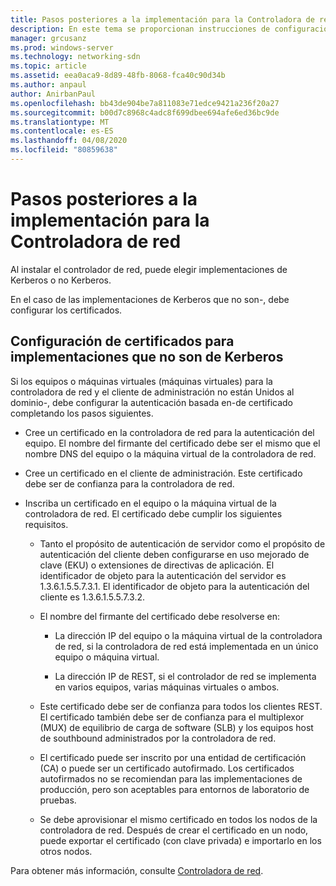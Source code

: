 ```yaml
---
title: Pasos posteriores a la implementación para la Controladora de red
description: En este tema se proporcionan instrucciones de configuración de certificados para implementaciones que no son de Kerberos de la controladora de red en Windows Server 2016 Datacenter.
manager: grcusanz
ms.prod: windows-server
ms.technology: networking-sdn
ms.topic: article
ms.assetid: eea0aca9-8d89-48fb-8068-fca40c90d34b
ms.author: anpaul
author: AnirbanPaul
ms.openlocfilehash: bb43de904be7a811083e71edce9421a236f20a27
ms.sourcegitcommit: b00d7c8968c4adc8f699dbee694afe6ed36bc9de
ms.translationtype: MT
ms.contentlocale: es-ES
ms.lasthandoff: 04/08/2020
ms.locfileid: "80859638"
---
```

# <a name="post-deployment-steps-for-network-controller"></a>Pasos posteriores a la implementación para la Controladora de red

Al instalar el controlador de red, puede elegir implementaciones de Kerberos o no Kerberos.

En el caso de las implementaciones de Kerberos que no son\-, debe configurar los certificados.

## <a name="configure-certificates-for-non-kerberos-deployments"></a>Configuración de certificados para implementaciones que no son de Kerberos

Si los equipos o máquinas virtuales \(máquinas virtuales\) para la controladora de red y el cliente de administración no están Unidos al dominio\-, debe configurar la autenticación basada en\-de certificado completando los pasos siguientes.

- Cree un certificado en la controladora de red para la autenticación del equipo. El nombre del firmante del certificado debe ser el mismo que el nombre DNS del equipo o la máquina virtual de la controladora de red.

- Cree un certificado en el cliente de administración. Este certificado debe ser de confianza para la controladora de red.
  
- Inscriba un certificado en el equipo o la máquina virtual de la controladora de red. El certificado debe cumplir los siguientes requisitos.
  
    -  Tanto el propósito de autenticación de servidor como el propósito de autenticación del cliente deben configurarse en uso mejorado de clave \(EKU\) o extensiones de directivas de aplicación. El identificador de objeto para la autenticación del servidor es 1.3.6.1.5.5.7.3.1. El identificador de objeto para la autenticación del cliente es 1.3.6.1.5.5.7.3.2.
  
    - El nombre del firmante del certificado debe resolverse en:
  
        - La dirección IP del equipo o la máquina virtual de la controladora de red, si la controladora de red está implementada en un único equipo o máquina virtual.

        - La dirección IP de REST, si el controlador de red se implementa en varios equipos, varias máquinas virtuales o ambos.
  
    - Este certificado debe ser de confianza para todos los clientes REST. El certificado también debe ser de confianza para el multiplexor (MUX) de equilibrio de carga de software (SLB) y los equipos host de southbound administrados por la controladora de red.
  
    - El certificado puede ser inscrito por una entidad de certificación (CA) o puede ser un certificado autofirmado. Los certificados autofirmados no se recomiendan para las implementaciones de producción, pero son aceptables para entornos de laboratorio de pruebas.
  
    - Se debe aprovisionar el mismo certificado en todos los nodos de la controladora de red. Después de crear el certificado en un nodo, puede exportar el certificado (con clave privada) e importarlo en los otros nodos.

Para obtener más información, consulte [Controladora de red](Network-Controller.md).
